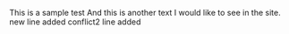 This is a sample test
And this is another text I would like to see in the site.
new line added
conflict2
 line added
